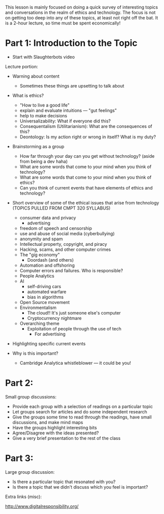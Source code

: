 This lesson is mainly focused on doing a quick survey of interesting topics and conversations in the realm of ethics and technology. The focus is not on getting too deep into any of these topics, at least not right off the bat. It is a 2-hour lecture, so time must be spent economically!

Part 1: Introduction to the Topic
=================================

- Start with Slaughterbots video

Lecture portion:

- Warning about content
  - Sometimes these things are upsetting to talk about
- What is ethics?
  - "How to live a good life"
  - explain and evaluate intuitions — "gut feelings"
  - help to make decisions
  - Universalizability: What if everyone did this?
  - Consequentalism (Utilitarianism): What are the consequences of this?
  - Deontology: Is my action right or wrong in itself? What is my duty?
- Brainstorming as a group
  - How far through your day can you get without technology? (aside from being a dev haha)
  - What are some words that come to your mind when you think of technology?
  - What are some words that come to your mind when you think of ethics?
  - Can you think of current events that have elements of ethics and technology?
  
- Short overview of some of the ethical issues that arise from technology (TOPICS PULLED FROM CMPT 320 SYLLABUS)
  - consumer data and privacy
    - advertising
  - freedom of speech and censorship
  - use and abuse of social media (cyberbullying)
  - anonymity and spam
  - Intellectual property, copyright, and piracy
  - Hacking, scams, and other computer crimes
  - The "gig economy"
    - Doordash (and others)
  - Automation and offshoring
  - Computer errors and failures. Who is responsible?
  - People Analytics
  - AI
    - self-driving cars
    - automated warfare
    - bias in algorithms
  - Open Source movement
  - Environmentalism
    - The cloud!! It's just someone else's computer
    - Cryptocurrency nightmare
  - Overarching theme
    - Exploitation of people through the use of tech
      - For advertising
  
- Highlighting specific current events

- Why is this important?
  - Cambridge Analytica whistleblower — it could be you!

Part 2: 
=================================

Small group discussions:

- Provide each group with a selection of readings on a particular topic
- Let groups search for articles and do some independent research
- Give the groups some time to read through the readings, have small discussions, and make mind maps
- Have the groups highlight interesting bits
- Agree/Disagree with the ideas presented?
- Give a very brief presentation to the rest of the class

Part 3:
=================================

Large group discussion:

- Is there a particular topic that resonated with you?
- Is there a topic that we didn't discuss which you feel is important?


Extra links (misc):

http://www.digitalresponsibility.org/

